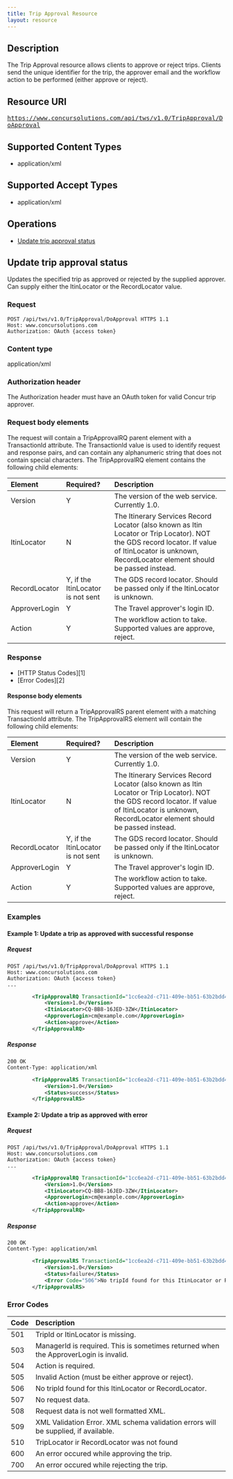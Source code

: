 ```yaml
---
title: Trip Approval Resource 
layout: resource
---
```



## Description
The Trip Approval resource allows clients to approve or reject trips. Clients send the unique identifier for the trip, the approver email and the workflow action to be performed (either approve or reject).

## Resource URI
<samp>https://www.concursolutions.com/api/tws/v1.0/TripApproval/DoApproval</samp>

## Supported Content Types
* application/xml

## Supported Accept Types
* application/xml

## Operations
* [Update trip approval status](#a1)

## <a name="a1">Update trip approval status</a>

Updates the specified trip as approved or rejected by the supplied approver. Can supply either the ItinLocator or the RecordLocator value.

### Request
    POST /api/tws/v1.0/TripApproval/DoApproval HTTPS 1.1
    Host: www.concursolutions.com
    Authorization: OAuth {access token}

### Content type
application/xml

### Authorization header
The Authorization header must have an OAuth token for valid Concur trip approver.

### Request body elements
The request will contain a TripApprovalRQ parent element with a TransactionId attribute. The TransactionId value is used to identify request and response pairs, and can contain any alphanumeric string that does not contain special characters. The TripApprovalRQ element contains the following child elements:

| Element | Required? | Description |
|:---------|:--------------------------------|:-------------|
| Version |	Y |	The version of the web service. Currently 1.0. |
| ItinLocator |	N |	The Itinerary Services Record Locator (also known as Itin Locator or Trip Locator). NOT the GDS record locator. If value of ItinLocator is unknown, RecordLocator element should be passed instead. |
| RecordLocator |	Y, if the ItinLocator is not sent |	The GDS record locator. Should be passed only if the ItinLocator is unknown. |
| ApproverLogin |	Y |	The Travel approver's login ID. |
| Action |	Y	| The workflow action to take. Supported values are approve, reject. |

### Response
* [HTTP Status Codes][1]
* [Error Codes][2]

#### Response body elements
This request will return a TripApprovalRS parent element with a matching TransactionId attribute. The TripApprovalRS element will contain the following child elements:

|  Element |  Required? |  Description |
|:----------|:---------------------------------|:--------------|
|  Version |  Y |  The version of the web service. Currently 1.0. |
|  ItinLocator |  N |  The Itinerary Services Record Locator (also known as Itin Locator or Trip Locator). NOT the GDS record locator. If value of ItinLocator is unknown, RecordLocator element should be passed instead. |
|  RecordLocator |  Y, if the ItinLocator is not sent |  The GDS record locator. Should be passed only if the ItinLocator is unknown. |
|  ApproverLogin |  Y |  The Travel approver's login ID. |
|  Action |  Y |  The workflow action to take. Supported values are approve, reject. |

### Examples

#### Example 1: Update a trip as approved with successful response

##### Request
```
POST /api/tws/v1.0/TripApproval/DoApproval HTTPS 1.1
Host: www.concursolutions.com
Authorization: OAuth {access token}
...
```  
```XML
        <TripApprovalRQ TransactionId="1cc6ea2d-c711-409e-bb51-63b2bdd485fc">
            <Version>1.0</Version>
            <ItinLocator>CQ-BB8-16JED-3ZW</ItinLocator>
            <ApproverLogin>cm@example.com</ApproverLogin>
            <Action>approve</Action>
        </TripApprovalRQ>
```
##### Response
    200 OK
    Content-Type: application/xml
```XML
        <TripApprovalRS TransactionId="1cc6ea2d-c711-409e-bb51-63b2bdd485fc">
            <Version>1.0</Version>
            <Status>success</Status>
        </TripApprovalRS>
```
#### Example 2: Update a trip as approved with error

##### Request

```
POST /api/tws/v1.0/TripApproval/DoApproval HTTPS 1.1
Host: www.concursolutions.com
Authorization: OAuth {access token}
...
```
```XML
        <TripApprovalRQ TransactionId="1cc6ea2d-c711-409e-bb51-63b2bdd485fc">
            <Version>1.0</Version>
            <ItinLocator>CQ-BB8-16JED-3ZW</ItinLocator>
            <ApproverLogin>cm@example.com</ApproverLogin>
            <Action>approve</Action>
        </TripApprovalRQ>
```
##### Response
    200 OK
    Content-Type: application/xml
```XML
        <TripApprovalRS TransactionId="1cc6ea2d-c711-409e-bb51-63b2bdd485fc">
            <Version>1.0</Version>
            <Status>failure</Status>
            <Error Code="506">No tripId found for this ItinLocator or RecordLocator.</Error>
        </TripApprovalRS>
```


###  Error Codes

|  Code |  Description |
|:-------|:--------------|
|  501 |  TripId or ItinLocator is missing. |
|  503 |  ManagerId is required. This is sometimes returned when the ApproverLogin is invalid. |
|  504 |  Action is required. |
|  505 |  Invalid Action (must be either approve or reject). |
|  506 |  No tripId found for this ItinLocator or RecordLocator. |
|  507 |  No request data. |
|  508 |  Request data is not well formatted XML. |
|  509 |  XML Validation Error. XML schema validation errors will be supplied, if available. |
|  510 |  TripLocator ir RecordLocator was not found |
|  600 |  An error occured while approving the trip. |
|  700 |  An error occured while rejecting the trip. |




